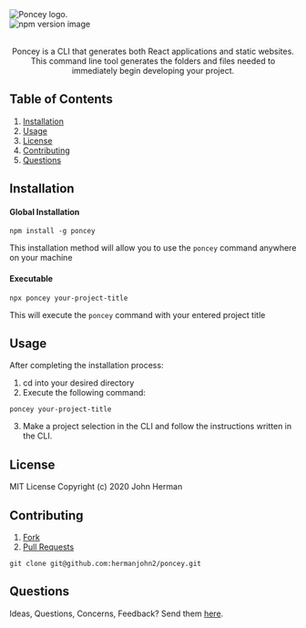 <img src="https://lh3.googleusercontent.com/ET3aplOAqqvqpgNgZluQ71CnPN53CLnperwj3OLAaECEi6wWOJ5iYycT04oqg7Rf5_5oqedM7twHAu_VinAXlsgltV0hcZ3S7ybQT2AvBVX7UYJlXQqL1-vnMqsMDTUN12HadFlHjQ=s200-p-k" alt="Poncey logo." style="display: block;margin-left: auto;margin-right: auto;">

<img src="https://img.shields.io/npm/v/poncey" alt="npm version image" style="display: block;margin-left: auto;margin-right: auto;">
<br>
<p style="text-align: center;">Poncey is a CLI that generates both React applications and static websites. This command line tool generates the folders and files needed to immediately begin developing your project.</p>

## Table of Contents

1. [Installation](#installation)
2. [Usage](#usage)
3. [License](#license)
4. [Contributing](#contributing)
5. [Questions](#questions)

## Installation

#### Global Installation

```
npm install -g poncey
```

This installation method will allow you to use the `poncey` command anywhere on your machine

#### Executable

```
npx poncey your-project-title
```

This will execute the `poncey` command with your entered project title

## Usage

After completing the installation process:

1. cd into your desired directory
2. Execute the following command:

```
poncey your-project-title
```

3. Make a project selection in the CLI and follow the instructions written in the CLI.

## License

MIT License Copyright (c) 2020 John Herman

## Contributing

1. [Fork](https://github.com/hermanjohn2/poncey)
2. [Pull Requests](https://github.com/hermanjohn2/poncey/pulls)

```
git clone git@github.com:hermanjohn2/poncey.git
```

## Questions

Ideas, Questions, Concerns, Feedback? Send them [here](https://github.com/hermanjohn2/poncey/issues).
